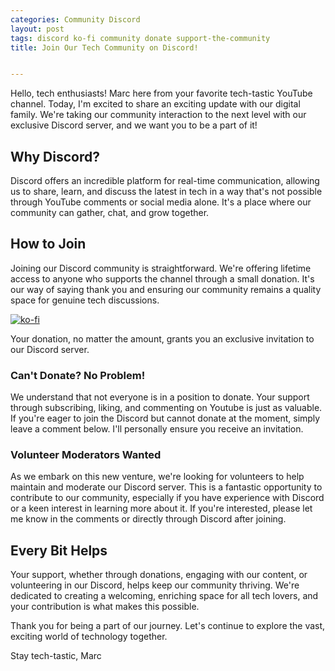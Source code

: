 ```yaml
---
categories: Community Discord
layout: post
tags: discord ko-fi community donate support-the-community
title: Join Our Tech Community on Discord!


---
```


Hello, tech enthusiasts! Marc here from your favorite tech-tastic YouTube channel. Today, I'm excited to share an exciting update with our digital family. We're taking our community interaction to the next level with our exclusive Discord server, and we want you to be a part of it!

## Why Discord?

Discord offers an incredible platform for real-time communication, allowing us to share, learn, and discuss the latest in tech in a way that's not possible through YouTube comments or social media alone. It's a place where our community can gather, chat, and grow together.

## How to Join

Joining our Discord community is straightforward. We're offering lifetime access to anyone who supports the channel through a small donation. It's our way of saying thank you and ensuring our community remains a quality space for genuine tech discussions.

[![ko-fi](https://ko-fi.com/img/githubbutton_sm.svg)](https://ko-fi.com/G2G0UMWZ8)

Your donation, no matter the amount, grants you an exclusive invitation to our Discord server. 

### Can't Donate? No Problem!

We understand that not everyone is in a position to donate. Your support through subscribing, liking, and commenting on Youtube is just as valuable. If you're eager to join the Discord but cannot donate at the moment, simply leave a comment below. I'll personally ensure you receive an invitation.

### Volunteer Moderators Wanted

As we embark on this new venture, we're looking for volunteers to help maintain and moderate our Discord server. This is a fantastic opportunity to contribute to our community, especially if you have experience with Discord or a keen interest in learning more about it. If you're interested, please let me know in the comments or directly through Discord after joining.

## Every Bit Helps

Your support, whether through donations, engaging with our content, or volunteering in our Discord, helps keep our community thriving. We're dedicated to creating a welcoming, enriching space for all tech lovers, and your contribution is what makes this possible.

Thank you for being a part of our journey. Let's continue to explore the vast, exciting world of technology together.

Stay tech-tastic,
Marc